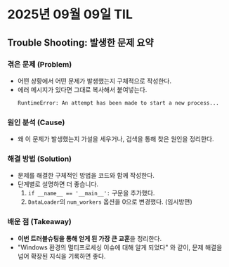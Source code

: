 # 2025년 09월 09일 TIL 
## Trouble Shooting: 발생한 문제 요약

### 겪은 문제 (Problem)
- 어떤 상황에서 어떤 문제가 발생했는지 구체적으로 작성한다.
- 에러 메시지가 있다면 그대로 복사해서 붙여넣는다.
  ```bash
  RuntimeError: An attempt has been made to start a new process...
  ```

### 원인 분석 (Cause)
- 왜 이 문제가 발생했는지 가설을 세우거나, 검색을 통해 찾은 원인을 정리한다.

### 해결 방법 (Solution)
- 문제를 해결한 구체적인 방법을 코드와 함께 작성한다.
- 단계별로 설명하면 더 좋습니다.
  1. `if __name__ == '__main__':` 구문을 추가했다.
  2. `DataLoader`의 `num_workers` 옵션을 0으로 변경했다. (임시방편)

### 배운 점 (Takeaway)
- **이번 트러블슈팅을 통해 얻게 된 가장 큰 교훈**을 정리한다.
- "Windows 환경의 멀티프로세싱 이슈에 대해 알게 되었다" 와 같이, 문제 해결을 넘어 확장된 지식을 기록하면 좋다.
